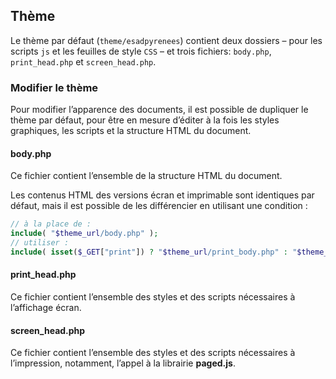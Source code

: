 ## Thème

Le thème par défaut (`theme/esadpyrenees`) contient deux dossiers – pour les scripts `js` et les feuilles de style `CSS` – et trois fichiers: `body.php`, `print_head.php` et `screen_head.php`.

### Modifier le thème

Pour modifier l’apparence des documents, il est possible de dupliquer le thème par défaut, pour être en mesure d’éditer à la fois les styles graphiques, les scripts et la structure HTML du document.

#### body.php

Ce fichier contient l’ensemble de la structure HTML du document.

Les contenus HTML des versions écran et imprimable sont identiques par défaut, mais il est possible de les différencier en utilisant une condition :
```php
// à la place de :
include( "$theme_url/body.php" );
// utiliser :
include( isset($_GET["print"]) ? "$theme_url/print_body.php" : "$theme_url/screen_body.php");
```

#### print_head.php

Ce fichier contient l’ensemble des styles et des scripts nécessaires à l’affichage écran.

#### screen_head.php

Ce fichier contient l’ensemble des styles et des scripts nécessaires à l’impression, notamment, l’appel à la librairie __paged.js__.